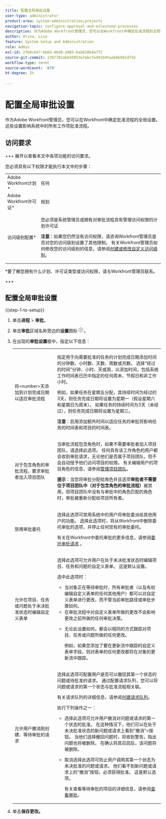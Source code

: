 ```yaml
---
title: 配置全局审批设置
user-type: administrator
product-area: system-administration;projects
navigation-topic: configure-approval-and-milestone-processes
description: 作为Adobe Workfront管理员，您可以在Workfront中确定批准流程的全局设置。 这些设置影响系统中的所有工作项批准流程。
author: Alina, Lisa
feature: System Setup and Administration
role: Admin
exl-id: 2fb0c647-bb6d-46d0-a985-6ab820b4a7f2
source-git-commit: 1397702a6b50953e7abcfe491b95aeb8b981df5b
workflow-type: tm+mt
source-wordcount: '879'
ht-degree: 2%

---
```


# 配置全局审批设置

作为Adobe Workfront管理员，您可以在Workfront中确定批准流程的全局设置。 这些设置影响系统中的所有工作项批准流程。

## 访问要求

+++ 展开以查看本文中各项功能的访问要求。

您必须具有以下权限才能执行本文中的步骤：

<table style="table-layout:auto"> 
 <col> 
 <col> 
 <tbody> 
  <tr> 
   <td role="rowheader">Adobe Workfront计划*</td> 
   <td>任何</td> 
  </tr> 
  <tr> 
   <td role="rowheader">Adobe Workfront许可证*</td> 
   <td>规划</td> 
  </tr> 
  <tr> 
   <td role="rowheader">访问级别配置*</td> 
   <td> <p>您必须是系统管理员或拥有对审批流程具有管理访问权限的计划许可证</p> <p><b>注意</b>：如果您仍然没有访问权限，请咨询Workfront管理员是否对您的访问级别设置了其他限制。 有关Workfront管理员如何修改您的访问级别的信息，请参阅<a href="../../../administration-and-setup/add-users/configure-and-grant-access/create-modify-access-levels.md" class="MCXref xref">创建或修改自定义访问级别</a>。</p> </td> 
  </tr> 
 </tbody> 
</table>

&#42;要了解您拥有什么计划、许可证类型或访问权限，请与Workfront管理员联系。

+++

## 配置全局审批设置

{{step-1-to-setup}}

1. 单击&#x200B;**进程** > **审批**。

1. 单击&#x200B;**审批**&#x200B;区域名称旁边的&#x200B;**设置**&#x200B;图标![齿轮设置图标](assets/gear-icon-settings.png)。

1. 在出现的&#x200B;**审批设置**&#x200B;框中，指定以下信息：

   <table style="table-layout:auto"> 
    <col> 
    <col> 
    <tbody> 
     <tr> 
      <td role="rowheader">将&lt;number&gt;天添加到计划完成日期以适应审批流程</td> 
      <td> <p>指定用于向需要批准的任务的计划完成日期添加时间的分钟数、小时数、天数、周数或月数。 选择“经过的时间”分钟、小时、天或周，以添加时间，包括系统工作时间表日历中指定的任何周末、节假日和非工作小时。</p> 
      <p>例如，如果任务在星期五分配，其持续时间为经过的3天，则任务完成日期将设置为星期一（假设星期六和星期日为周末）。 如果任务的持续时间为3天（未经过），则任务完成日期将设置为星期三。</p>
      <p><b>注意</b>：启用添加额外时间以适应任务的审批将影响任务的时间表和项目的时间表。</p></td> 
     </tr> 
     <tr> 
      <td role="rowheader">对于包含角色的审批流程，要求审批者加入项目团队</td> 
      <td> <p>当审批流程包含角色时，如果不需要审批者加入项目团队，请选择此选项。 任何具有该工作角色的用户都会收到审批请求，无论他们是否属于项目团队，但不会自动授予他们访问项目的权限。 有关编辑用户的项目角色的信息，请参阅<a href="../../../manage-work/projects/planning-a-project/manage-project-team.md" class="MCXref xref">管理项目团队</a>。 </p> 
      <p><b>提示</b>：当您将审批分配给角色并且选项<b>审批者不需要位于项目团队中（对于包含角色的审批流程）</b>被禁用，但项目团队中没有与审批中的角色匹配的角色时，审批被重新分配给项目所有者。 </p> </td> 
     </tr> 
     <tr> 
      <td role="rowheader">禁用审批委托</td> 
      <td> <p>选择此选项可禁用系统中的用户将审批委派给其他用户的功能。 选择此选项时，将从Workfront中删除委托审批的选项，并停止任何现有的审批委托。</p> <p>有关在Workfront中委托审批的更多信息，请参阅<a href="../../../review-and-approve-work/manage-approvals/delegate-approval-requests.md" class="MCXref xref">委托审批请求</a> 。</p> </td> 
     </tr> 
     <tr> 
      <td role="rowheader">允许在项目、任务或问题处于未决批准状态时编辑自定义表单</td> 
      <td> <p>选择此选项可允许用户在处于未决批准状态时编辑项目、任务和问题的自定义表单。 这是默认设置。</p> 
      <p>选中此选项时：</p> 
       <ul> 
       <li>当对象正在等待审批时，所有审批者（以及有权编辑自定义表单的任何其他用户）都可以对自定义表单进行更改，而不管当前审批路径或审批步骤如何。</li> 
       <li>在审批流程中对自定义表单所做的更改不会影响更改之前所做的任何审批决策。</li> 
       <li> <p>无论此设置如何，都会以相同的方式跟踪对项目、任务或问题所做的任何更改。 </p> <p>例如，如果您添加了要在更新流中跟踪的自定义表单字段，则对表单的任何更改都将在对象的更新流中跟踪。</p> </li> 
       </ul> </td> 
     </tr> 
     <tr> 
      <td role="rowheader">允许用户撤消刚创建、等待审批的请求</td> 
      <td> <p>选择此选项可配置用户是否可以撤回其第一个状态的问题或待批准的请求。 通过配置请求队列，您可以将问题或请求的第一个状态与批准流程相关联。 </p> 
      <p>有关请求队列的详细信息，请参阅<a href="../../../manage-work/requests/create-and-manage-request-queues/create-request-queue.md" class="MCXref xref">创建请求队列</a>。</p> 
      <p>执行下列操作之一：</p> 
       <ul> 
       <li>选择此选项可允许用户撤消对问题或请求的第一个状态的批准。 在这种情况下，他们可以在处于未决批准状态的新问题或请求上看到“撤消”&lt;按钮。 当他们选择撤回问题时，将收到警告，指出问题也将被删除。 在确认将其召回后，该问题将被删除。 </li> 
       <li> <p>取消选择此选项可防止用户调用其第一个状态为未决批准的问题或请求。 他们看不到新问题或请求上的“撤消”按钮，必须获得批准。 这是默认选项。</p> 
       <p>有关查看等待审批的项目的详细信息，请参阅<a href="../../../review-and-approve-work/manage-approvals/view-approvals.md" class="MCXref xref">查看审批</a>。</p> </li> 
       </ul> </td> 
     </tr> 
    </tbody> 
   </table>

1. 单击&#x200B;**保存更改。**
